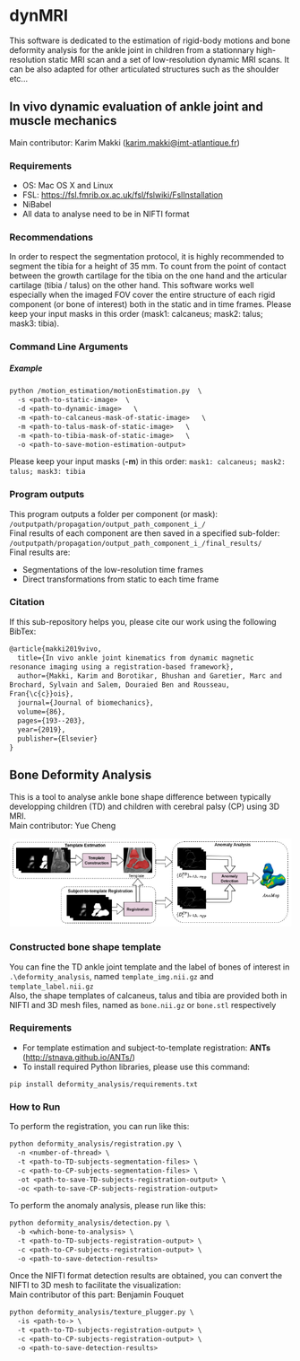 # dynMRI

This software is dedicated to the estimation of rigid-body motions and bone deformity analysis for the ankle joint in children from a stationnary high-resolution static MRI scan and a set of low-resolution dynamic MRI scans. It can be also adapted for other articulated structures such as the shoulder etc... 

<!--### Project

* In vivo dynamic evaluation of ankle joint and muscle mechanics in children with spastic equinus deformity due to cerebral palsy: Implications for recurrent equinus.  
* Bone deformity_analysis of children with cerebral palsy using MRI

### Copyright
  © IMT Atlantique - LATIM-INSERM UMR 1101

  Author(s): Karim Makki (karim.makki@imt-atlantique.fr), Yue Cheng (yue.cheng@imt-atlantique.fr), 

  This software is governed by the CeCILL-B license under French law and abiding by the rules of distribution of free software.  You can  use, modify and/ or redistribute the software under the terms of the CeCILL-B license as circulated by CEA, CNRS and INRIA at the following URL "http://www.cecill.info".

  As a counterpart to the access to the source code and  rights to copy, modify and redistribute granted by the license, users are provided only with a limited warranty  and the software's author,  the holder of the economic rights,  and the successive licensors  have only  limited liability.

  In this respect, the user's attention is drawn to the risks associated with loading,  using,  modifying and/or developing or reproducing the software by the user in light of its specific status of free software, that may mean  that it is complicated to manipulate,  and  that  also therefore means  that it is reserved for developers  and  experienced professionals having in-depth computer knowledge. Users are therefore encouraged to load and test the software's suitability as regards their requirements in conditions enabling the security of their systems and/or data to be ensured and,  more generally, to use and operate it in the same conditions as regards security.
    The fact that you are presently reading this means that you have had knowledge of the CeCILL-B license and that you accept its terms.
--> 

## In vivo dynamic evaluation of ankle joint and muscle mechanics
Main contributor: Karim Makki (karim.makki@imt-atlantique.fr)
### Requirements
* OS: Mac OS X and Linux
* FSL: https://fsl.fmrib.ox.ac.uk/fsl/fslwiki/FslInstallation
* NiBabel
* All data to analyse need to be in NIFTI format


### Recommendations

  In order to respect the segmentation protocol, it is highly recommended to segment the tibia for a height of 35 mm. To count from the point of contact between the growth cartilage for the tibia on the one hand and the articular cartilage (tibia / talus) on the other hand.
  This software works well especially when the imaged FOV cover the entire structure of each rigid component (or bone of interest) both in the static and in time frames.
  Please keep your input masks in this order (mask1: calcaneus; mask2: talus; mask3: tibia). 

### Command Line Arguments
##### Example
```
python /motion_estimation/motionEstimation.py  \
  -s <path-to-static-image>  \
  -d <path-to-dynamic-image>   \
  -m <path-to-calcaneus-mask-of-static-image>   \
  -m <path-to-talus-mask-of-static-image>   \
  -m <path-to-tibia-mask-of-static-image>   \
  -o <path-to-save-motion-estimation-output>
```
Please keep your input masks (**-m**) in this order:
`mask1: calcaneus; mask2: talus; mask3: tibia`

### Program outputs
This program outputs a folder per component (or mask):
`/outputpath/propagation/output_path_component_i_/`  
Final results of each component are then saved in a specified sub-folder: 
`/outputpath/propagation/output_path_component_i_/final_results/`   
Final results are:
 - Segmentations of the low-resolution time frames
 - Direct transformations from static to each time frame

### Citation
If this sub-repository helps you, please cite our work using the following BibTex:
```
@article{makki2019vivo,
  title={In vivo ankle joint kinematics from dynamic magnetic resonance imaging using a registration-based framework},
  author={Makki, Karim and Borotikar, Bhushan and Garetier, Marc and Brochard, Sylvain and Salem, Douraied Ben and Rousseau, Fran{\c{c}}ois},
  journal={Journal of biomechanics},
  volume={86},
  pages={193--203},
  year={2019},
  publisher={Elsevier}
}
```

## Bone Deformity Analysis
This is a tool to analyse ankle bone shape difference between typically developping children (TD) and children with cerebral palsy (CP) using 3D MRI.  
Main contributor: Yue Cheng

![avatar](deformity_analysis/doc/pipeline.png)

### Constructed bone shape template
You can fine the TD ankle joint template and the label of bones of interest in `.\deformity_analysis`, named `template_img.nii.gz` and `template_label.nii.gz`  
Also, the shape templates of calcaneus, talus and tibia are provided both in NIFTI and 3D mesh files, named as `bone.nii.gz` or `bone.stl` respectively

### Requirements
* For template estimation and subject-to-template registration: **ANTs** (http://stnava.github.io/ANTs/)
* To install required Python libraries, please use this command:
```
pip install deformity_analysis/requirements.txt
```

### How to Run
To perform the registration, you can run like this:
```
python deformity_analysis/registration.py \ 
  -n <number-of-thread> \
  -t <path-to-TD-subjects-segmentation-files> \
  -c <path-to-CP-subjects-segmentation-files> \
  -ot <path-to-save-TD-subjects-registration-output> \
  -oc <path-to-save-CP-subjects-registration-output>
```

To perform the anomaly analysis, please run like this:
```
python deformity_analysis/detection.py \ 
  -b <which-bone-to-analysis> \
  -t <path-to-TD-subjects-registration-output> \
  -c <path-to-CP-subjects-registration-output> \
  -o <path-to-save-detection-results>
```
Once the NIFTI format detection results are obtained, you can convert the NIFTI to 3D mesh to facilitate the visualization:  
Main contributor of this part: Benjamin Fouquet
```
python deformity_analysis/texture_plugger.py \ 
  -is <path-to-> \
  -t <path-to-TD-subjects-registration-output> \
  -c <path-to-CP-subjects-registration-output> \
  -o <path-to-save-detection-results>
```